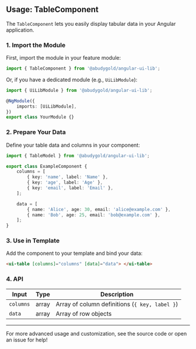 ## Usage: TableComponent

The `TableComponent` lets you easily display tabular data in your Angular application.

### 1. Import the Module

First, import the module in your feature module:

```typescript
import { TableComponent } from '@abudygold/angular-ui-lib';
```

Or, if you have a dedicated module (e.g., `UiLibModule`):

```typescript
import { UiLibModule } from '@abudygold/angular-ui-lib';

@NgModule({
	imports: [UiLibModule],
})
export class YourModule {}
```

### 2. Prepare Your Data

Define your table data and columns in your component:

```typescript
import { TableModel } from '@abudygold/angular-ui-lib';

export class ExampleComponent {
	columns = [
		{ key: 'name', label: 'Name' },
		{ key: 'age', label: 'Age' },
		{ key: 'email', label: 'Email' },
	];

	data = [
		{ name: 'Alice', age: 30, email: 'alice@example.com' },
		{ name: 'Bob', age: 25, email: 'bob@example.com' },
	];
}
```

### 3. Use in Template

Add the component to your template and bind your data:

```html
<ui-table [columns]="columns" [data]="data"> </ui-table>
```

### 4. API

| Input     | Type  | Description                                    |
| --------- | ----- | ---------------------------------------------- |
| `columns` | array | Array of column definitions (`{ key, label }`) |
| `data`    | array | Array of row objects                           |

---

For more advanced usage and customization, see the source code or open an issue for help!
